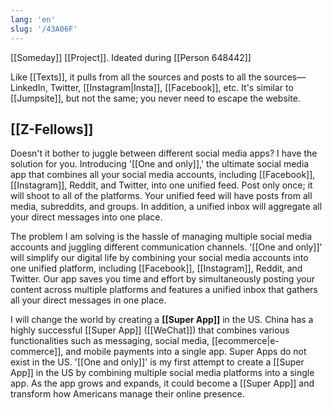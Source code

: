 ```yaml
---
lang: 'en'
slug: '/43A06F'
---
```


[[Someday]] [[Project]]. Ideated during [[Person 648442]]

Like [[Texts]], it pulls from all the sources and posts to all the sources—LinkedIn, Twitter, [[Instagram|Insta]], [[Facebook]], etc. It's similar to [[Jumpsite]], but not the same; you never need to escape the website.

## [[Z-Fellows]]

Doesn't it bother to juggle between different social media apps? I have the solution for you. Introducing '[[One and only]],' the ultimate social media app that combines all your social media accounts, including [[Facebook]], [[Instagram]], Reddit, and Twitter, into one unified feed. Post only once; it will shoot to all of the platforms. Your unified feed will have posts from all media, subreddits, and groups. In addition, a unified inbox will aggregate all your direct messages into one place.

The problem I am solving is the hassle of managing multiple social media accounts and juggling different communication channels. '[[One and only]]' will simplify our digital life by combining your social media accounts into one unified platform, including [[Facebook]], [[Instagram]], Reddit, and Twitter. Our app saves you time and effort by simultaneously posting your content across multiple platforms and features a unified inbox that gathers all your direct messages in one place.

I will change the world by creating a **[[Super App]]** in the US. China has a highly successful [[Super App]] ([[WeChat]]) that combines various functionalities such as messaging, social media, [[ecommerce|e-commerce]], and mobile payments into a single app. Super Apps do not exist in the US. '[[One and only]]' is my first attempt to create a [[Super App]] in the US by combining multiple social media platforms into a single app. As the app grows and expands, it could become a [[Super App]] and transform how Americans manage their online presence.
